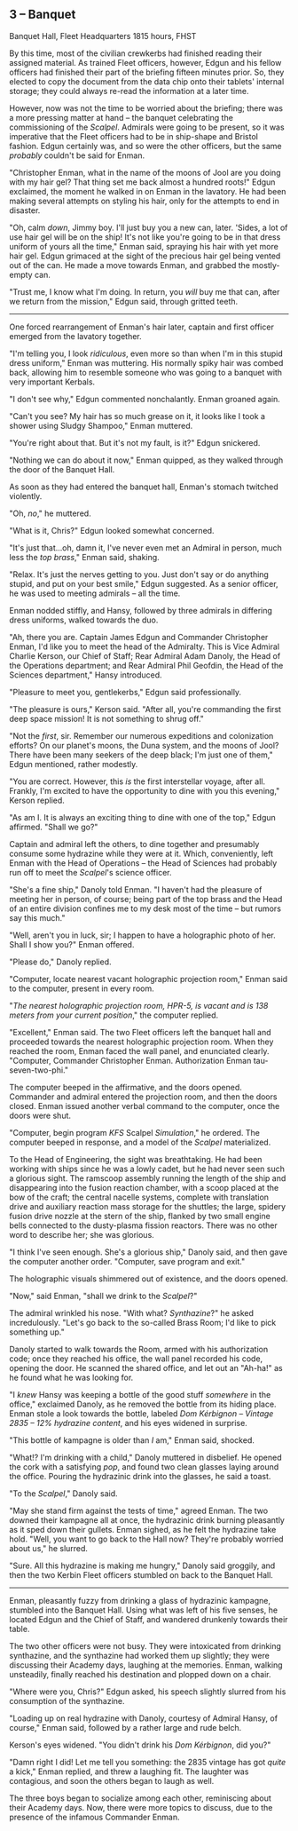 ## 3 – Banquet

Banquet Hall, Fleet Headquarters
1815 hours, FHST

By this time, most of the civilian crewkerbs had finished reading their assigned material. As trained Fleet officers, however, Edgun and his fellow officers had finished their part of the briefing fifteen minutes prior. So, they elected to copy the document from the data chip onto their tablets&#39; internal storage; they could always re-read the information at a later time.

However, now was not the time to be worried about the briefing; there was a more pressing matter at hand – the banquet celebrating the commissioning of the _Scalpel_. Admirals were going to be present, so it was imperative that the Fleet officers had to be in ship-shape and Bristol fashion. Edgun certainly was, and so were the other officers, but the same _probably_ couldn&#39;t be said for Enman.

&quot;Christopher Enman, what in the name of the moons of Jool are you doing with my hair gel? That thing set me back almost a hundred roots!&quot; Edgun exclaimed, the moment he walked in on Enman in the lavatory. He had been making several attempts on styling his hair, only for the attempts to end in disaster.

&quot;Oh, calm _down_, Jimmy boy. I&#39;ll just buy you a new can, later. &#39;Sides, a lot of use hair gel will be on the ship! It&#39;s not like you&#39;re going to be in that dress uniform of yours all the time,&quot; Enman said, spraying his hair with yet more hair gel. Edgun grimaced at the sight of the precious hair gel being vented out of the can. He made a move towards Enman, and grabbed the mostly-empty can.

&quot;Trust me, I know what I&#39;m doing. In return, you _will_ buy me that can, after we return from the mission,&quot; Edgun said, through gritted teeth.

---

One forced rearrangement of Enman&#39;s hair later, captain and first officer emerged from the lavatory together.

&quot;I&#39;m telling you, I look _ridiculous_, even more so than when I&#39;m in this stupid dress uniform,&quot; Enman was muttering. His normally spiky hair was combed back, allowing him to resemble someone who was going to a banquet with very important Kerbals.

&quot;I don&#39;t see why,&quot; Edgun commented nonchalantly. Enman groaned again.

&quot;Can&#39;t you see? My hair has so much grease on it, it looks like I took a shower using Sludgy Shampoo,&quot; Enman muttered.

&quot;You&#39;re right about that. But it&#39;s not my fault, is it?&quot; Edgun snickered.

&quot;Nothing we can do about it now,&quot; Enman quipped, as they walked through the door of the Banquet Hall.

As soon as they had entered the banquet hall, Enman&#39;s stomach twitched violently.

&quot;Oh, _no_,&quot; he muttered.

&quot;What is it, Chris?&quot; Edgun looked somewhat concerned.

&quot;It&#39;s just that…oh, damn it, I&#39;ve never even met an Admiral in person, much less the _top brass_,&quot; Enman said, shaking.

&quot;Relax. It&#39;s just the nerves getting to you. Just don&#39;t say or do anything stupid, and put on your best smile,&quot; Edgun suggested. As a senior officer, he was used to meeting admirals – all the time.

Enman nodded stiffly, and Hansy, followed by three admirals in differing dress uniforms, walked towards the duo.

&quot;Ah, there you are. Captain James Edgun and Commander Christopher Enman, I&#39;d like you to meet the head of the Admiralty. This is Vice Admiral Charlie Kerson, our Chief of Staff; Rear Admiral Adam Danoly, the Head of the Operations department; and Rear Admiral Phil Geofdin, the Head of the Sciences department,&quot; Hansy introduced.

&quot;Pleasure to meet you, gentlekerbs,&quot; Edgun said professionally.

&quot;The pleasure is ours,&quot; Kerson said. &quot;After all, you&#39;re commanding the first deep space mission! It is not something to shrug off.&quot;

&quot;Not the _first_, sir. Remember our numerous expeditions and colonization efforts? On our planet&#39;s moons, the Duna system, and the moons of Jool? There have been many seekers of the deep black; I&#39;m just one of them,&quot; Edgun mentioned, rather modestly.

&quot;You are correct. However, this _is_ the first interstellar voyage, after all. Frankly, I&#39;m excited to have the opportunity to dine with you this evening,&quot; Kerson replied.

&quot;As am I. It is always an exciting thing to dine with one of the top,&quot; Edgun affirmed. &quot;Shall we go?&quot;

Captain and admiral left the others, to dine together and presumably consume some hydrazine while they were at it. Which, conveniently, left Enman with the Head of Operations – the Head of Sciences had probably run off to meet the _Scalpel_&#39;s science officer.

&quot;She&#39;s a fine ship,&quot; Danoly told Enman. &quot;I haven&#39;t had the pleasure of meeting her in person, of course; being part of the top brass and the Head of an entire division confines me to my desk most of the time – but rumors say this much.&quot;

&quot;Well, aren&#39;t you in luck, sir; I happen to have a holographic photo of her. Shall I show you?&quot; Enman offered.

&quot;Please do,&quot; Danoly replied.

&quot;Computer, locate nearest vacant holographic projection room,&quot; Enman said to the computer, present in every room.

&quot;_The nearest holographic projection room, HPR-5, is vacant and is 138 meters from your current position_,&quot; the computer replied.

&quot;Excellent,&quot; Enman said. The two Fleet officers left the banquet hall and proceeded towards the nearest holographic projection room. When they reached the room, Enman faced the wall panel, and enunciated clearly. &quot;Computer, Commander Christopher Enman. Authorization Enman tau-seven-two-phi.&quot;

The computer beeped in the affirmative, and the doors opened. Commander and admiral entered the projection room, and then the doors closed. Enman issued another verbal command to the computer, once the doors were shut.

&quot;Computer, begin program _KFS_ Scalpel _Simulation_,&quot; he ordered. The computer beeped in response, and a model of the _Scalpel_ materialized.

To the Head of Engineering, the sight was breathtaking. He had been working with ships since he was a lowly cadet, but he had never seen such a glorious sight. The ramscoop assembly running the length of the ship and disappearing into the fusion reaction chamber, with a scoop placed at the bow of the craft; the central nacelle systems, complete with translation drive and auxiliary reaction mass storage for the shuttles; the large, spidery fusion drive nozzle at the stern of the ship, flanked by two small engine bells connected to the dusty-plasma fission reactors. There was no other word to describe her; she was glorious.

&quot;I think I&#39;ve seen enough. She&#39;s a glorious ship,&quot; Danoly said, and then gave the computer another order. &quot;Computer, save program and exit.&quot;

The holographic visuals shimmered out of existence, and the doors opened.

&quot;Now,&quot; said Enman, &quot;shall we drink to the _Scalpel_?&quot;

The admiral wrinkled his nose. &quot;With what? _Synthazine_?&quot; he asked incredulously. &quot;Let&#39;s go back to the so-called Brass Room; I&#39;d like to pick something up.&quot;

Danoly started to walk towards the Room, armed with his authorization code; once they reached his office, the wall panel recorded his code, opening the door. He scanned the shared office, and let out an &quot;Ah-ha!&quot; as he found what he was looking for.

&quot;I _knew_ Hansy was keeping a bottle of the good stuff _somewhere_ in the office,&quot; exclaimed Danoly, as he removed the bottle from its hiding place. Enman stole a look towards the bottle, labeled _Dom Kérbignon – Vintage 2835 – 12% hydrazine content_, and his eyes widened in surprise.

&quot;This bottle of kampagne is older than _I_ am,&quot; Enman said, shocked.

&quot;What!? I&#39;m drinking with a child,&quot; Danoly muttered in disbelief. He opened the cork with a satisfying _pop_, and found two clean glasses laying around the office. Pouring the hydrazinic drink into the glasses, he said a toast.

&quot;To the _Scalpel_,&quot; Danoly said.

&quot;May she stand firm against the tests of time,&quot; agreed Enman. The two downed their kampagne all at once, the hydrazinic drink burning pleasantly as it sped down their gullets. Enman sighed, as he felt the hydrazine take hold. &quot;Well, you want to go back to the Hall now? They&#39;re probably worried about us,&quot; he slurred.

&quot;Sure. All this hydrazine is making me hungry,&quot; Danoly said groggily, and then the two Kerbin Fleet officers stumbled on back to the Banquet Hall.

---

Enman, pleasantly fuzzy from drinking a glass of hydrazinic kampagne, stumbled into the Banquet Hall. Using what was left of his five senses, he located Edgun and the Chief of Staff, and wandered drunkenly towards their table.

The two other officers were not busy. They were intoxicated from drinking synthazine, and the synthazine had worked them up slightly; they were discussing their Academy days, laughing at the memories. Enman, walking unsteadily, finally reached his destination and plopped down on a chair.

&quot;Where were you, Chris?&quot; Edgun asked, his speech slightly slurred from his consumption of the synthazine.

&quot;Loading up on real hydrazine with Danoly, courtesy of Admiral Hansy, of course,&quot; Enman said, followed by a rather large and rude belch.

Kerson&#39;s eyes widened. &quot;You didn&#39;t drink his _Dom Kérbignon_, did you?&quot;

&quot;Damn right I did! Let me tell you something: the 2835 vintage has got _quite_ a kick,&quot; Enman replied, and threw a laughing fit. The laughter was contagious, and soon the others began to laugh as well.

The three boys began to socialize among each other, reminiscing about their Academy days. Now, there were more topics to discuss, due to the presence of the infamous Commander Enman.
